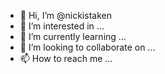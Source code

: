 - 👋 Hi, I’m @nickistaken
- 👀 I’m interested in ...
- 🌱 I’m currently learning ...
- 💞️ I’m looking to collaborate on ...
- 📫 How to reach me ...

<!---
nickistaken/nickistaken is a ✨ special ✨ repository because its `README.md` (this file) appears on your GitHub profile.
You can click the Preview link to take a look at your changes.
--->
